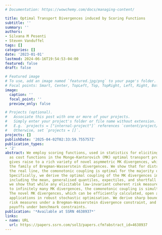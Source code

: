 ```yaml
---
# Documentation: https://wowchemy.com/docs/managing-content/

title: Optimal Transport Divergences induced by Scoring Functions
subtitle: ''
summary: ''
authors:
- Silvana M Pesenti
- Steven Vanduffel
tags: []
categories: []
date: '2023-01-01'
lastmod: 2024-06-16T19:54:53-04:00
featured: false
draft: false

# Featured image
# To use, add an image named `featured.jpg/png` to your page's folder.
# Focal points: Smart, Center, TopLeft, Top, TopRight, Left, Right, BottomLeft, Bottom, BottomRight.
image:
  caption: ''
  focal_point: ''
  preview_only: false

# Projects (optional).
#   Associate this post with one or more of your projects.
#   Simply enter your project's folder or file name without extension.
#   E.g. `projects = ["internal-project"]` references `content/project/deep-learning/index.md`.
#   Otherwise, set `projects = []`.
projects: []
publishDate: '2025-04-02T02:33:59.755757Z'
publication_types:
- '2'
abstract: We employ scoring functions, used in statistics for eliciting risk functionals,
  as cost functions in the Monge-Kantorovich (MK) optimal transport problem. This
  gives raise to a rich variety of novel asymmetric MK divergences, which subsume
  the family of Bregman-Wasserstein divergences. We show that for distributions on
  the real line, the comonotonic coupling is optimal for the majority of the new divergences.
  Specifically, we derive the optimal coupling of the MK divergences induced by functionals
  including the mean, generalised quantiles, expectiles, and shortfall measures. Furthermore,
  we show that while any elicitable law-invariant coherent risk measure gives raise
  to infinitely many MK divergences, the comonotonic coupling is simultaneously optimal.
  The novel MK divergences, which can be efficiently calculated, open an array of
  applications in robust stochastic optimisation. We derive sharp bounds on distortion
  risk measures under a Bregman-Wasserstein divergence constraint, and solve for cost-efficient
  payoffs under benchmark constraints.
publication: '*Available at SSRN 4638937*'
links:
- name: URL
  url: https://papers.ssrn.com/sol3/papers.cfm?abstract_id=4638937
---
```

